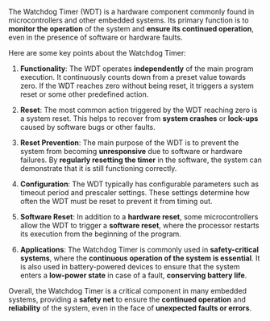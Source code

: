 The Watchdog Timer (WDT) is a hardware component commonly found in microcontrollers and other embedded systems. Its primary function is to **monitor the operation** of the system and **ensure its continued operation**, even in the presence of software or hardware faults.

Here are some key points about the Watchdog Timer:

1. **Functionality**: The WDT operates **independently** of the main program execution. It continuously counts down from a preset value towards zero. If the WDT reaches zero without being reset, it triggers a system reset or some other predefined action.

2. **Reset**: The most common action triggered by the WDT reaching zero is a system reset. This helps to recover from **system crashes** or **lock-ups** caused by software bugs or other faults.

3. **Reset Prevention**: The main purpose of the WDT is to prevent the system from becoming **unresponsive** due to software or hardware failures. By **regularly resetting the timer** in the software, the system can demonstrate that it is still functioning correctly.

4. **Configuration**: The WDT typically has configurable parameters such as timeout period and prescaler settings. These settings determine how often the WDT must be reset to prevent it from timing out.

5. **Software Reset**: In addition to a **hardware reset**, some microcontrollers allow the WDT to trigger a **software reset**, where the processor restarts its execution from the beginning of the program.

6. **Applications**: The Watchdog Timer is commonly used in **safety-critical systems**, where the **continuous operation of the system is essential**. It is also used in battery-powered devices to ensure that the system enters a **low-power state** in case of a fault, **conserving battery life**.
    

Overall, the Watchdog Timer is a critical component in many embedded systems, providing a **safety net** to ensure the **continued operation** and **reliability** of the system, even in the face of **unexpected faults or errors**.


